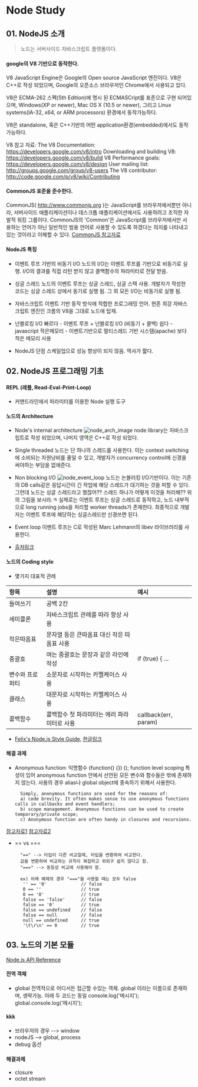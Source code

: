 # Node Study

## 01. NodeJS 소개

> 노드는 서버사이드 자바스크립트 플랫폼이다.

#### google의 V8 기반으로 동작한다.

V8 JavaScript Engine은 Google의 Open source JavaScript 엔진이다. V8은 C++로 작성 되었으며, Google의 오픈소스 브라우저인 Chrome에서 사용되고 있다.

V8은 ECMA-262 스펙(5th Edition)에 명시 된 ECMASCript를 표준으로 구현 되어있으며, Windows(XP or newer), Mac OS X (10.5 or newer), 그리고 Linux systems(IA-32, x64, or ARM processors) 환경에서 동작가능하다.

V8은 standalone, 혹은 C++기반의 어떤 application환경(embedded)에서도 동작가능하다.

V8 참고 자료:
	The V8 Documentation: https://developers.google.com/v8/intro
	Downloading and building V8: https://developers.google.com/v8/build
	V8 Performance goals: https://developers.google.com/v8/design
	User mailing list: http://groups.google.com/group/v8-users
	The V8 contributor: http://code.google.com/p/v8/wiki/Contributing

#### CommonJS 표준을 준수한다.
CommonJS( http://www.commonjs.org )는 JavaScript를 브라우저에서뿐만 아니라, 서버사이드 애플리케이션이나 데스크톱 애플리케이션에서도 사용하려고 조직한 자발적 워킹 그룹이다. CommonJS의 'Common'은 JavaScript를 브라우저에서만 사용하는 언어가 아닌 일반적인 범용 언어로 사용할 수 있도록 하겠다는 의지를 나타내고 있는 것이라고 이해할 수 있다.
[CommonJS 참고자료](http://helloworld.naver.com/helloworld/12864)


#### NodeJS 특징

+ 이벤트 루프 기반의 비동기 I/O
		노드의 I/O는 이벤트 루프를 기반으로 비동기로 실행.
        I/O의 결과를 직접 리턴 받지 않고 콜백함수의 파라미터로 전달 받음.

+ 싱글 스레드
		노드의 이벤트 루프는 싱글 스레드, 싱글 스택 사용.
        개발자가 작성한 코드는 싱글 스레드 상에서 동기로 실행 됨.
        그 외 모든 I/O는 비동기로 실행 됨.

+ 자바스크립트
		이벤트 기반 동작 방식에 적합한 프로그래밍 언어.
        현존 최강 자바스크립트 엔진인 크롬의 V8을 그대로 노드에 탑재.

+ 넌블로킹 I/O
		빠르다 - 이벤트 루프 + 넌블로킹 I/O (비동기 + 콜백)
		쉽다 - javascript
		적은메모리 - 이벤트기반으로 멀티스레드 기반 시스템(apache) 보다 적은 메모리 사용

+ NodeJS 단점
		스케일업으로 성능 향상이 되지 않음.
		역사가 짧다.


## 02. NodeJS 프로그래밍 기초

#### REPL (레플, Read-Eval-Print-Loop)

+ 커맨드라인에서 파라미터를 이용한 Node 실행 도구

#### 노드의 Architecture

+ Node's internal architecture
	![node_arch_image](http://orange-coding.net/wp-content/uploads/2013/06/node_standard1.png)
		node library는 자바스크립트로 작성 되었으며, 나머지 영역은 C++로 작성 되었다.

+ Single threaded
		노드는 단 하나의 스레드를 사용한다.
		이는 context switching에 소비되는 자원낭비를 줄일 수 있고, 개발자가 concurrency control에 신경을 써야하는 부담을 없애준다.

+ Non blocking I/O
	![node_event_loop](http://orange-coding.net/wp-content/uploads/2013/06/node_threading_model.png)
    	노드는 논블러킹 I/O기반이다. 이는 기존의 DB calls같은 응답시간이 긴 작업에 해당 스레드가 대기하는 것을 피할 수 있다.
		그런데 노드는 싱글 스레드라고 했잖어?? 스레드 하나가 어떻게 이것을 처리해?? 위의 그림을 보시라.ㅋ
		실제로는 이벤트 루프는 싱글 스레드로 동작하고, 노드 내부적으로 long running jobs을 처리할 worker threads가 존재한다.
		최종적으로 개발자는 이벤트 루프에 해당하는 싱글스레드만 신경쓰면 된다.

+ Event loop
		이벤트 루프는 C로 작성된 Marc Lehmann의 libev 라이브러리를 사용한다.

+ [출처링크](http://orange-coding.net/2013/06/29/xfiles-part-i-learning-how-to-walk)

#### 노드의 Coding style

+ 몇가지 대표적 관례

항목 | 설명 | 예시
:-|:-|:-
들여쓰기 | 공백 2칸 |
세미콜론 | 자바스크립트 관례를 따라 항상 사용 |
작은따옴표 | 문자열 등은 큰따옴표 대신 작은 따옴표 사용 |
중괄호 | 여는 중괄호는 문장과 같은 라인에 작성 | if (true) { ...
변수와 프로퍼티 | 소문자로 시작하는 카멜케이스 사용 |
클래스 | 대문자로 시작하는 카멜케이스 사용 |
콜백함수 | 콜백함수 첫 파라미터는 에러 파라미터로 사용 | callback(err, param)

+ [Felix's Node.js Style Guide](http://nodeguide.com/style.html), [한글링크](http://pismute.github.io/nodeguide.com/style.html)

#### 해결 과제

+ Anonymous function: 익명함수 (function() {}) ();
		function level scoping 특성이 있어 anonymous function 안에서 선언된 모든 변수와 함수들은 밖에 존재하지 않는다.
		사용의 경우 alias나 global object에 종속하기 위해서 사용한다.

		Simply, anonymous functions are used for the reasons of:
		a) code brevity. It often makes sense to use anonymous functions calls in callbacks and event handlers;
		b) scope management. Anonymous functions can be used to create temporary/private scope;
		c) Anonymous function are often handy in closures and recursions.
[참고자료1](http://thoughtsonscripts.blogspot.kr/2012/01/javascript-anonymous-functions.html)
[참고자료2](http://hotdogya.tistory.com/103)

+ \== vs ===

		"==" --> 타입이 다른 비교일때, 타입을 변환하여 비교한다.
		값을 변환하여 비교하는 규칙이 복잡하고 외외구 쉽지 않다고 함.
		"===" --> 동등성 비교에 사용해야 함.

		ex) 아래 예제의 경우 "==="을 사용할 때는 모두 false
		 '' == '0'             // false
		 0 == ''               // true
		 0 == '0'              // true
		 false == 'false'      // false
		 false == '0'          // true
		 false == undefined    // false
		 false == null         // false
		 null == undefined     // true
		 '\t\r\n' == 0         // true

## 03. 노드의 기본 모듈

[Node.js API Reference](http://www.nodejs.org/api/)

#### 전역 객체

+ global
전역적으로 어디서든 접근할 수있는 객체. global 이라는 이름으로 존재하며, 생략가능. 아래 두 코드는 동일
		console.log('메시지');
		global.console.log('메시지');


#### kkk
+ 브라우저의 경우 --> window
+ nodeJS --> global, process
+ debug 옵션
	
#### 해결과제

+ closure
+ octet stream


